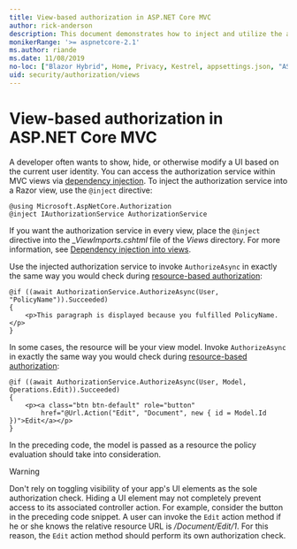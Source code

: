 ```yaml
---
title: View-based authorization in ASP.NET Core MVC
author: rick-anderson
description: This document demonstrates how to inject and utilize the authorization service inside of an ASP.NET Core Razor view.
monikerRange: '>= aspnetcore-2.1'
ms.author: riande
ms.date: 11/08/2019
no-loc: ["Blazor Hybrid", Home, Privacy, Kestrel, appsettings.json, "ASP.NET Core Identity", cookie, Cookie, Blazor, "Blazor Server", "Blazor WebAssembly", "Identity", "Let's Encrypt", Razor, SignalR]
uid: security/authorization/views
---
```

# View-based authorization in ASP.NET Core MVC

A developer often wants to show, hide, or otherwise modify a UI based on the current user identity. You can access the authorization service within MVC views via [dependency injection](xref:fundamentals/dependency-injection). To inject the authorization service into a Razor view, use the `@inject` directive:

```cshtml
@using Microsoft.AspNetCore.Authorization
@inject IAuthorizationService AuthorizationService
```

If you want the authorization service in every view, place the `@inject` directive into the *_ViewImports.cshtml* file of the *Views* directory. For more information, see [Dependency injection into views](xref:mvc/views/dependency-injection).

Use the injected authorization service to invoke `AuthorizeAsync` in exactly the same way you would check during [resource-based authorization](xref:security/authorization/resourcebased#security-authorization-resource-based-imperative):

```cshtml
@if ((await AuthorizationService.AuthorizeAsync(User, "PolicyName")).Succeeded)
{
    <p>This paragraph is displayed because you fulfilled PolicyName.</p>
}
```

In some cases, the resource will be your view model. Invoke `AuthorizeAsync` in exactly the same way you would check during [resource-based authorization](xref:security/authorization/resourcebased#security-authorization-resource-based-imperative):

```cshtml
@if ((await AuthorizationService.AuthorizeAsync(User, Model, Operations.Edit)).Succeeded)
{
    <p><a class="btn btn-default" role="button"
        href="@Url.Action("Edit", "Document", new { id = Model.Id })">Edit</a></p>
}
```

In the preceding code, the model is passed as a resource the policy evaluation should take into consideration.

> [!WARNING]
> Don't rely on toggling visibility of your app's UI elements as the sole authorization check. Hiding a UI element may not completely prevent access to its associated controller action. For example, consider the button in the preceding code snippet. A user can invoke the `Edit` action method if he or she knows the relative resource URL is */Document/Edit/1*. For this reason, the `Edit` action method should perform its own authorization check.
